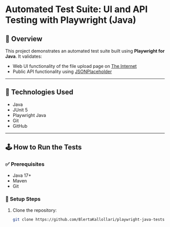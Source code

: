 # Automated Test Suite: UI and API Testing with Playwright (Java)

## 📌 Overview

This project demonstrates an automated test suite built using **Playwright for Java**. It validates:
- Web UI functionality of the file upload page on [The Internet](https://the-internet.herokuapp.com/upload)
- Public API functionality using [JSONPlaceholder](https://jsonplaceholder.typicode.com)

---

## 🧪 Technologies Used

- Java
- JUnit 5
- Playwright Java
- Git
- GitHub

---

## 🕹️ How to Run the Tests

### ✅ Prerequisites

- Java 17+
- Maven
- Git

### 🚀 Setup Steps

1. Clone the repository:
   ```bash
   git clone https://github.com/BlertaKallollari/playwright-java-tests.git

